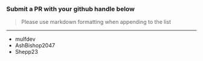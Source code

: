 ### Submit a PR with your github handle below
> Please use markdown formatting when appending to the list
___

- mulfdev
- AshBishop2047
- Shepp23


